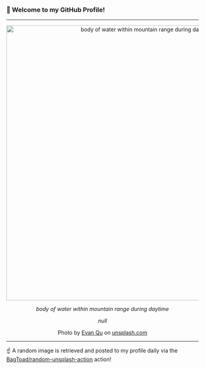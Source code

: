 ### 👋 Welcome to my GitHub Profile!

----

<div align="center">
  <img width="720" src="https://images.unsplash.com/photo-1531290925714-5b6019b94bb0?crop=entropy&cs=tinysrgb&fit=max&fm=jpg&ixid=M3w1NTI0OTR8MHwxfHJhbmRvbXx8fHx8fHx8fDE3MjI2NjU0NTJ8&ixlib=rb-4.0.3&q=80&w=1080" alt="body of water within mountain range during daytime">
  
  <em>body of water within mountain range during daytime</em>
  
  <em>null</em>
  
  Photo by [Evan Qu](null) on [unsplash.com](https://unsplash.com/)
</div>

----

☝️ A random image is retrieved and posted to my profile daily via the [BagToad/random-unsplash-action](https://github.com/BagToad/random-unsplash-action) action!
